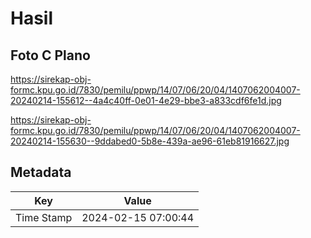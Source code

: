 # Hasil

## Foto C Plano

https://sirekap-obj-formc.kpu.go.id/7830/pemilu/ppwp/14/07/06/20/04/1407062004007-20240214-155612--4a4c40ff-0e01-4e29-bbe3-a833cdf6fe1d.jpg

https://sirekap-obj-formc.kpu.go.id/7830/pemilu/ppwp/14/07/06/20/04/1407062004007-20240214-155630--9ddabed0-5b8e-439a-ae96-61eb81916627.jpg


## Metadata

| Key        | Value               |
| ---------- | ------------------- |
| Time Stamp | 2024-02-15 07:00:44 |




